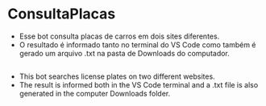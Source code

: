 # ConsultaPlacas
- Esse bot consulta placas de carros em dois sites diferentes.
- O resultado é informado tanto no terminal do VS Code como também é gerado um arquivo .txt na pasta de Downloads do computador.

##

- This bot searches license plates on two different websites.
- The result is informed both in the VS Code terminal and a .txt file is also generated in the computer Downloads folder.
